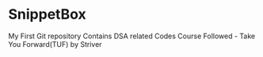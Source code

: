 # SnippetBox
My First Git repository
Contains DSA related Codes
Course Followed - Take You Forward(TUF) by Striver

